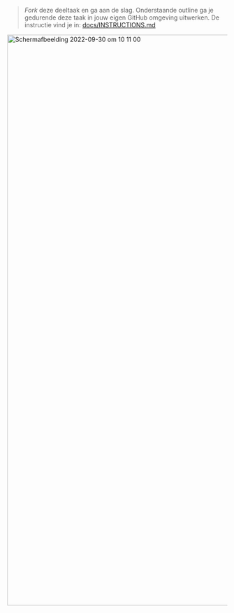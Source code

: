 > _Fork_ deze deeltaak en ga aan de slag. 
Onderstaande outline ga je gedurende deze taak in jouw eigen GitHub omgeving uitwerken. 
De instructie vind je in: [docs/INSTRUCTIONS.md](docs/INSTRUCTIONS.md)

<img width="1305" alt="Schermafbeelding 2022-09-30 om 10 11 00" src="https://user-images.githubusercontent.com/90447045/193223684-36007e1c-9a68-4895-8ec7-0a00c9990456.png">

